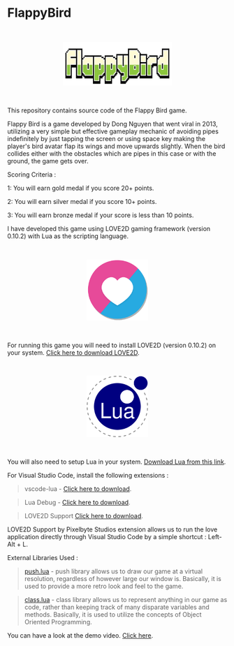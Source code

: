 # FlappyBird

<p>&nbsp;</p>

<div align = "center">
<img src="images/FB Logo.png" width="250" height="100" />
</div>

<p>&nbsp;</p>

This repository contains source code of the Flappy Bird game.

Flappy Bird is a game developed by Dong Nguyen that went viral in 2013, utilizing a very simple but effective gameplay mechanic of avoiding pipes indefinitely by just tapping the screen or using space key making the player's bird avatar flap its wings and move upwards slightly. When the bird collides either with the obstacles which are pipes in this case or with the ground, the game gets over.

Scoring Criteria :

1: You will earn gold medal if you score 20+ points.

2: You will earn silver medal if you score 10+ points.

3: You will earn bronze medal if your score is less than 10 points.

I have developed this game using LOVE2D gaming framework (version 0.10.2) with Lua as the scripting language.

<p>&nbsp;</p>

<div align = "center">
<img src="images/love_logo.png" width="140" />
</div>

<p>&nbsp;</p>

For running this game you will need to install LOVE2D (version 0.10.2) on your system. [Click here to download LOVE2D](https://bitbucket.org/rude/love/downloads/).

<p>&nbsp;</p>

<div align = "center">
<img src="images/lua_logo.png" width="140" />
</div>

<p>&nbsp;</p>

You will also need to setup Lua in your system. [Download Lua from this link](https://sourceforge.net/projects/luabinaries/files/5.2.4/Tools%20Executables/lua-5.2.4_Win64_bin.zip/download?use_mirror=excellmedia).

For Visual Studio Code, install the following extensions :

> vscode-lua - [Click here to download](https://marketplace.visualstudio.com/items?itemName=trixnz.vscode-lua).

> Lua Debug - [Click here to download](https://marketplace.visualstudio.com/items?itemName=actboy168.lua-debug).

> LOVE2D Support [Click here to download](https://marketplace.visualstudio.com/items?itemName=pixelbyte-studios.pixelbyte-love2d).

LOVE2D Support by Pixelbyte Studios extension allows us to run the love application directly through Visual Studio Code by a simple shortcut : Left-Alt + L.

External Libraries Used : 

>[push.lua](https://github.com/Ulydev/push) - push library allows us to draw our game at a virtual resolution, regardless of however large our window is. Basically, it is used to provide a more retro look and feel to the game.

>[class.lua](https://github.com/vrld/hump/blob/master/class.lua) - class library allows us to represent anything in our game as code, rather than keeping track of many disparate variables and methods. Basically, it is used to utilize the concepts of Object Oriented Programming.

You can have a look at the demo video. [Click here](https://youtu.be/SSVEr3wN5DA).